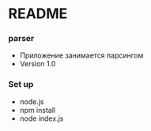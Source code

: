 # README #

### parser ###

* Приложение занимается парсингом
* Version 1.0

### Set up ###

* node.js
* npm install
* node index.js